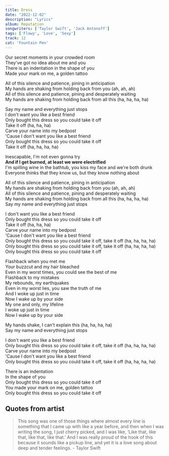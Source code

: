 ```yaml
---
title: Dress
date: "2022-12-02"
description: "Lyrics"
album: Reputation
songwriters: ['Taylor Swift', 'Jack Antonoff']
tags: ['Flowy', 'Love', 'Sexy']
track: 12
cat: 'Fountain Pen'
---
```

<p className='verse-one'>
Our secret moments in your crowded room <br />
They've got no idea about me and you <br />
There is an indentation in the shape of you <br />
Made your mark on me, a golden tattoo <br />
</p>
<p className='pre-chorus'>
All of this silence and patience, pining in anticipation <br />
My hands are shaking from holding back from you (ah, ah, ah) <br />
All of this silence and patience, pining and desperately waiting <br />
My hands are shaking from holding back from all this (ha, ha, ha, ha) <br />
</p>
<p className='chorus'>
Say my name and everything just stops <br />
I don't want you like a best friend <br />
Only bought this dress so you could take it off <br />
Take it off (ha, ha, ha) <br />
Carve your name into my bedpost <br />
'Cause I don't want you like a best friend <br />
Only bought this dress so you could take it off <br />
Take it off (ha, ha, ha, ha) <br />
</p>
<p className='verse-two'>
Inescapable, I'm not even gonna try <br />
<strong className="fav-line">
And if I get burned, at least we were electrified <br />
</strong>
I'm spilling wine in the bathtub, you kiss my face and we're both drunk <br />
Everyone thinks that they know us, but they know nothing about <br />
</p>
<p className='pre-chorus'>
All of this silence and patience, pining in anticipation <br />
My hands are shaking from holding back from you (ah, ah, ah) <br />
All of this silence and patience, pining and desperately waiting <br />
My hands are shaking from holding back from all this (ha, ha, ha, ha) <br />
Say my name and everything just stops <br />
</p>
<p className='chorus'>
I don't want you like a best friend <br />
Only bought this dress so you could take it off <br />
Take it off (ha, ha, ha) <br />
Carve your name into my bedpost <br />
'Cause I don't want you like a best friend <br />
Only bought this dress so you could take it off, take it off (ha, ha, ha, ha) <br />
Only bought this dress so you could take it off, take it off (ha, ha, ha, ha) <br />
Only bought this dress so you could take it off <br />
</p>
<p className='bridge'>
Flashback when you met me <br />
Your buzzcut and my hair bleached <br />
Even in my worst times, you could see the best of me <br />
Flashback to my mistakes <br />
My rebounds, my earthquakes <br />
Even in my worst lies, you saw the truth of me <br />
And I woke up just in time <br />
Now I wake up by your side <br />
My one and only, my lifeline <br />
I woke up just in time <br />
Now I wake up by your side <br />
</p>
<p className='pre-chorus'>
My hands shake, I can't explain this (ha, ha, ha, ha) <br />
Say my name and everything just stops <br />
</p>
<p className='chorus'>
I don't want you like a best friend <br />
Only bought this dress so you could take it off, take it off (ha, ha, ha, ha) <br />
Carve your name into my bedpost <br />
'Cause I don't want you like a best friend <br />
Only bought this dress so you could take it off, take it off (ha, ha, ha, ha) <br />
</p>
<p className='outro'>
There is an indentation <br />
In the shape of you <br />
Only bought this dress so you could take it off <br />
You made your mark on me, golden tattoo <br />
Only bought this dress so you could take it off <br />
</p>

## Quotes from artist
<blockquote>
This song was one of those things where almost every line is something that I came up with like a year before, and then when I was writing the song, I just cherry picked, and I was like, ‘Like that, like that, like that, like that.’ And I was really proud of the hook of this because it sounds like a pickup line, and yet it is a love song about deep and tender feelings. - Taylor Swift
</blockquote>